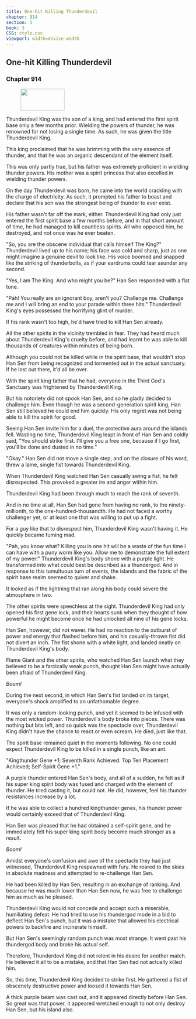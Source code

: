 ```yaml
---
title: One-hit Killing Thunderdevil
chapter: 914
section: 3
book: 3
CSS: style.css
viewport: width=device-width
---
```


## One-hit Killing Thunderdevil

### Chapter 914

<figure>
	<img src="../Images/gem.gif" alt="" id="gem" width="120" height="60" />
</figure>

Thunderdevil King was the son of a king, and had entered the first spirit base only a few months prior. Wielding the powers of thunder, he was renowned for not losing a single time. As such, he was given the title Thunderdevil King.

This king proclaimed that he was brimming with the very essence of thunder, and that he was an organic descendant of the element itself.

This was only partly true, but his father was extremely proficient in wielding thunder powers. His mother was a spirit princess that also excelled in wielding thunder powers.

On the day Thunderdevil was born, he came into the world crackling with the charge of electricity. As such, it prompted his father to boast and declare that his son was the strongest being of thunder to ever exist.

His father wasn't far off the mark, either. Thunderdevil King had only just entered the first spirit base a few months before, and in that short amount of time, he had managed to kill countless spirits. All who opposed him, he destroyed, and not once was he ever beaten.

"So, you are the obscene individual that calls himself The King?" Thunderdevil lived up to his name; his face was cold and sharp, just as one might imagine a genuine devil to look like. His voice boomed and snapped like the striking of thunderbolts, as if your eardrums could tear asunder any second.

"Yes, I am The King. And who might you be?" Han Sen responded with a flat tone.

"Pah! You really are an ignorant boy, aren't you? Challenge me. Challenge me and I will bring an end to your parade within three hits." Thunderdevil King's eyes possessed the horrifying glint of murder.

If his rank wasn't too high, he'd have tried to kill Han Sen already.

All the other spirits in the vicinity trembled in fear. They had heard much about Thunderdevil King's cruelty before, and had learnt he was able to kill thousands of creatures within minutes of being born.

Although you could not be killed while in the spirit base, that wouldn't stop Han Sen from being recognized and tormented out in the actual sanctuary. If he lost out there, it'd all be over.

With the spirit king father that he had, everyone in the Third God's Sanctuary was frightened by Thunderdevil King.

But his notoriety did not spook Han Sen, and so he gladly decided to challenge him. Even though he was a second-generation spirit king, Han Sen still believed he could end him quickly. His only regret was not being able to kill the spirit for good.

Seeing Han Sen invite him for a duel, the protective aura around the islands fell. Wasting no time, Thunderdevil King leapt in front of Han Sen and coldly said, "You should strike first. I'll give you a free one, because if I go first, you'll be done and dusted in no time."

"Okay." Han Sen did not move a single step, and on the closure of his word, threw a lame, single fist towards Thunderdevil King.

When Thunderdevil King watched Han Sen casually swing a fist, he felt disrespected. This provoked a greater ire and anger within him.

Thunderdevil King had been through much to reach the rank of seventh.

And in no time at all, Han Sen had gone from having no rank, to the ninety-millionth, to the one-hundred-thousandth. He had not faced a worthy challenger yet, or at least one that was willing to put up a fight.

For a guy like that to disrespect him, Thunderdevil King wasn't having it. He quickly became fuming mad.

"Pah, you know what? Killing you in one hit will be a waste of the fun time I can have with a puny worm like you. Allow me to demonstrate the full extent of my power!" Thunderdevil King's body shone with a purple light. He transformed into what could best be described as a thundergod. And in response to this tumultuous turn of events, the islands and the fabric of the spirit base realm seemed to quiver and shake.

It looked as if the lightning that ran along his body could severe the atmosphere in two.

The other spirits were speechless at the sight. Thunderdevil King had only opened his first gene lock, and their hearts sunk when they thought of how powerful he might become once he had unlocked all nine of his gene locks.

Han Sen, however, did not waver. He had no reaction to the outburst of power and energy that flashed before him, and his casually-thrown fist did not divert an inch. The fist shone with a white light, and landed neatly on Thunderdevil King's body.

Flame Giant and the other spirits, who watched Han Sen launch what they believed to be a farcically weak punch, thought Han Sen might have actually been afraid of Thunderdevil King.

*Boom!*

During the next second, in which Han Sen's fist landed on its target, everyone's shock amplified to an unfathomable degree.

It was only a random-looking punch, and yet it seemed to be infused with the most wicked power. Thunderdevil's body broke into pieces. There was nothing but bits left, and so quick was the spectacle over, Thunderdevil King didn't have the chance to react or even scream. He died, just like that.

The spirit base remained quiet in the moments following. No one could expect Thunderdevil King to be killed in a single punch, like an ant.

"Kingthunder Gene +1; Seventh Rank Achieved. Top Ten Placement Achieved; Self-Spirit Gene +1."

A purple thunder entered Han Sen's body, and all of a sudden, he felt as if his super king spirit body was fused and charged with the element of thunder. He tried casting it, but could not. He did, however, feel his thunder resistances increase by a lot.

If he was able to collect a hundred kingthunder genes, his thunder power would certainly exceed that of Thunderdevil King.

Han Sen was pleased that he had obtained a self-spirit gene, and he immediately felt his super king spirit body become much stronger as a result.

*Boom!*

Amidst everyone's confusion and awe of the spectacle they had just witnessed, Thunderdevil King respawned with fury. He roared to the skies in absolute madness and attempted to re-challenge Han Sen.

He had been killed by Han Sen, resulting in an exchange of ranking. And because he was much lower than Han Sen now, he was free to challenge him as much as he pleased.

Thunderdevil King would not concede and accept such a miserable, humiliating defeat. He had tried to use his thundergod mode in a bid to deflect Han Sen's punch, but it was a mistake that allowed his electrical powers to backfire and incinerate himself.

But Han Sen's seemingly random punch was most strange. It went past his thundergod body and broke his actual self.

Therefore, Thunderdevil King did not relent in his desire for another match. He believed it all to be a mistake, and that Han Sen had not actually killed him.

So, this time, Thunderdevil King decided to strike first. He gathered a fist of obscenely destructive power and loosed it towards Han Sen.

A thick purple beam was cast out, and it appeared directly before Han Sen. So great was that power, it appeared wretched enough to not only destroy Han Sen, but his island also.